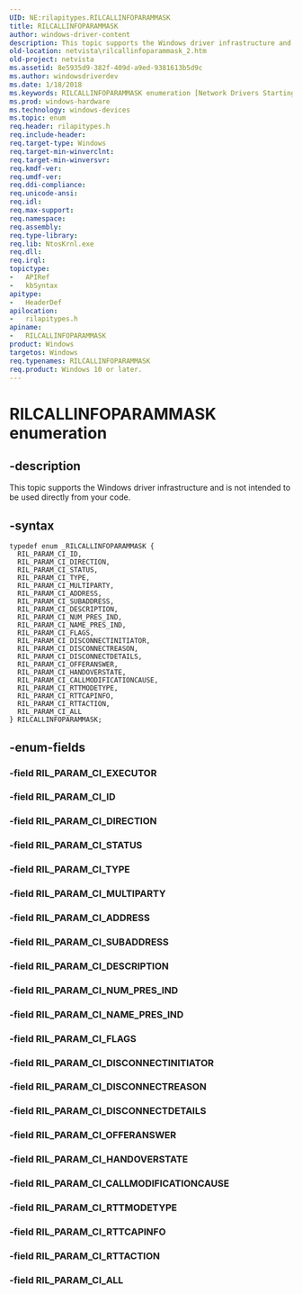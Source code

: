 ```yaml
---
UID: NE:rilapitypes.RILCALLINFOPARAMMASK
title: RILCALLINFOPARAMMASK
author: windows-driver-content
description: This topic supports the Windows driver infrastructure and is not intended to be used directly from your code.
old-location: netvista\rilcallinfoparammask_2.htm
old-project: netvista
ms.assetid: 8e5935d9-382f-409d-a9ed-9381613b5d9c
ms.author: windowsdriverdev
ms.date: 1/18/2018
ms.keywords: RILCALLINFOPARAMMASK enumeration [Network Drivers Starting with Windows Vista], RIL_PARAM_CI_RTTACTION, RIL_PARAM_CI_MULTIPARTY, rilapitypes/RIL_PARAM_CI_ID, RIL_PARAM_CI_ID, RIL_PARAM_CI_FLAGS, rilapitypes/RIL_PARAM_CI_RTTACTION, RIL_PARAM_CI_CALLMODIFICATIONCAUSE, rilapitypes/RIL_PARAM_CI_OFFERANSWER, rilapitypes/RIL_PARAM_CI_ADDRESS, RIL_PARAM_CI_ALL, RIL_PARAM_CI_STATUS, rilapitypes/RILCALLINFOPARAMMASK, RIL_PARAM_CI_SUBADDRESS, rilapitypes/RIL_PARAM_CI_DESCRIPTION, netvista.rilcallinfoparammask_2, RIL_PARAM_CI_RTTMODETYPE, rilapitypes/RIL_PARAM_CI_CALLMODIFICATIONCAUSE, rilapitypes/RIL_PARAM_CI_SUBADDRESS, RIL_PARAM_CI_DESCRIPTION, rilapitypes/RIL_PARAM_CI_MULTIPARTY, RIL_PARAM_CI_DISCONNECTDETAILS, rilapitypes/RIL_PARAM_CI_DISCONNECTREASON, RIL_PARAM_CI_NAME_PRES_IND, rilapitypes/RIL_PARAM_CI_STATUS, rilapitypes/RIL_PARAM_CI_DIRECTION, rilapitypes/RIL_PARAM_CI_RTTCAPINFO, RIL_PARAM_CI_DIRECTION, RIL_PARAM_CI_DISCONNECTINITIATOR, rilapitypes/RIL_PARAM_CI_DISCONNECTINITIATOR, RIL_PARAM_CI_DISCONNECTREASON, rilapitypes/RIL_PARAM_CI_DISCONNECTDETAILS, rilapitypes/RIL_PARAM_CI_NUM_PRES_IND, rilapitypes/RIL_PARAM_CI_TYPE, rilapitypes/RIL_PARAM_CI_FLAGS, RIL_PARAM_CI_OFFERANSWER, RIL_PARAM_CI_NUM_PRES_IND, RILCALLINFOPARAMMASK, rilapitypes/RIL_PARAM_CI_HANDOVERSTATE, RIL_PARAM_CI_RTTCAPINFO, RIL_PARAM_CI_HANDOVERSTATE, RIL_PARAM_CI_ADDRESS, rilapitypes/RIL_PARAM_CI_RTTMODETYPE, RIL_PARAM_CI_TYPE, rilapitypes/RIL_PARAM_CI_ALL, rilapitypes/RIL_PARAM_CI_NAME_PRES_IND
ms.prod: windows-hardware
ms.technology: windows-devices
ms.topic: enum
req.header: rilapitypes.h
req.include-header: 
req.target-type: Windows
req.target-min-winverclnt: 
req.target-min-winversvr: 
req.kmdf-ver: 
req.umdf-ver: 
req.ddi-compliance: 
req.unicode-ansi: 
req.idl: 
req.max-support: 
req.namespace: 
req.assembly: 
req.type-library: 
req.lib: NtosKrnl.exe
req.dll: 
req.irql: 
topictype: 
-	APIRef
-	kbSyntax
apitype: 
-	HeaderDef
apilocation: 
-	rilapitypes.h
apiname: 
-	RILCALLINFOPARAMMASK
product: Windows
targetos: Windows
req.typenames: RILCALLINFOPARAMMASK
req.product: Windows 10 or later.
---
```


# RILCALLINFOPARAMMASK enumeration


## -description


This topic supports the Windows driver infrastructure and is not intended to be used directly from your code. 


## -syntax


````
typedef enum _RILCALLINFOPARAMMASK { 
  RIL_PARAM_CI_ID,
  RIL_PARAM_CI_DIRECTION,
  RIL_PARAM_CI_STATUS,
  RIL_PARAM_CI_TYPE,
  RIL_PARAM_CI_MULTIPARTY,
  RIL_PARAM_CI_ADDRESS,
  RIL_PARAM_CI_SUBADDRESS,
  RIL_PARAM_CI_DESCRIPTION,
  RIL_PARAM_CI_NUM_PRES_IND,
  RIL_PARAM_CI_NAME_PRES_IND,
  RIL_PARAM_CI_FLAGS,
  RIL_PARAM_CI_DISCONNECTINITIATOR,
  RIL_PARAM_CI_DISCONNECTREASON,
  RIL_PARAM_CI_DISCONNECTDETAILS,
  RIL_PARAM_CI_OFFERANSWER,
  RIL_PARAM_CI_HANDOVERSTATE,
  RIL_PARAM_CI_CALLMODIFICATIONCAUSE,
  RIL_PARAM_CI_RTTMODETYPE,
  RIL_PARAM_CI_RTTCAPINFO,
  RIL_PARAM_CI_RTTACTION,
  RIL_PARAM_CI_ALL
} RILCALLINFOPARAMMASK;
````


## -enum-fields




### -field RIL_PARAM_CI_EXECUTOR



### -field RIL_PARAM_CI_ID



### -field RIL_PARAM_CI_DIRECTION



### -field RIL_PARAM_CI_STATUS



### -field RIL_PARAM_CI_TYPE



### -field RIL_PARAM_CI_MULTIPARTY



### -field RIL_PARAM_CI_ADDRESS



### -field RIL_PARAM_CI_SUBADDRESS



### -field RIL_PARAM_CI_DESCRIPTION



### -field RIL_PARAM_CI_NUM_PRES_IND



### -field RIL_PARAM_CI_NAME_PRES_IND



### -field RIL_PARAM_CI_FLAGS



### -field RIL_PARAM_CI_DISCONNECTINITIATOR



### -field RIL_PARAM_CI_DISCONNECTREASON



### -field RIL_PARAM_CI_DISCONNECTDETAILS



### -field RIL_PARAM_CI_OFFERANSWER



### -field RIL_PARAM_CI_HANDOVERSTATE



### -field RIL_PARAM_CI_CALLMODIFICATIONCAUSE



### -field RIL_PARAM_CI_RTTMODETYPE



### -field RIL_PARAM_CI_RTTCAPINFO



### -field RIL_PARAM_CI_RTTACTION



### -field RIL_PARAM_CI_ALL


